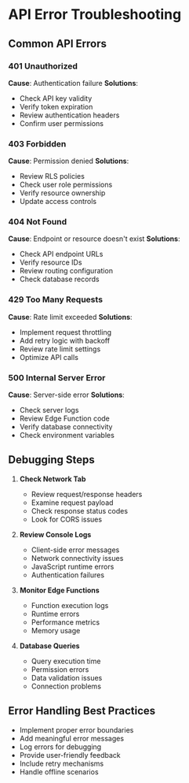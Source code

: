 
# API Error Troubleshooting

## Common API Errors

### 401 Unauthorized
**Cause**: Authentication failure
**Solutions**:
- Check API key validity
- Verify token expiration
- Review authentication headers
- Confirm user permissions

### 403 Forbidden
**Cause**: Permission denied
**Solutions**:
- Review RLS policies
- Check user role permissions
- Verify resource ownership
- Update access controls

### 404 Not Found
**Cause**: Endpoint or resource doesn't exist
**Solutions**:
- Check API endpoint URLs
- Verify resource IDs
- Review routing configuration
- Check database records

### 429 Too Many Requests
**Cause**: Rate limit exceeded
**Solutions**:
- Implement request throttling
- Add retry logic with backoff
- Review rate limit settings
- Optimize API calls

### 500 Internal Server Error
**Cause**: Server-side error
**Solutions**:
- Check server logs
- Review Edge Function code
- Verify database connectivity
- Check environment variables

## Debugging Steps

1. **Check Network Tab**
   - Review request/response headers
   - Examine request payload
   - Check response status codes
   - Look for CORS issues

2. **Review Console Logs**
   - Client-side error messages
   - Network connectivity issues
   - JavaScript runtime errors
   - Authentication failures

3. **Monitor Edge Functions**
   - Function execution logs
   - Runtime errors
   - Performance metrics
   - Memory usage

4. **Database Queries**
   - Query execution time
   - Permission errors
   - Data validation issues
   - Connection problems

## Error Handling Best Practices

- Implement proper error boundaries
- Add meaningful error messages
- Log errors for debugging
- Provide user-friendly feedback
- Include retry mechanisms
- Handle offline scenarios
